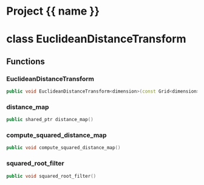 <script setup>
import {useRoute} from 'vitepress'
const {path} = useRoute()
const tokens = path.split('/')
const words = tokens[2].split('-');
for (let i = 0; i < words.length; i++) {
    words[i] = words[i].charAt(0).toUpperCase() + words[i].slice(1);
    words[i] = words[i].replace('geode', 'Geode')
}
const name = words.join('-');
</script>
# Project {{ name }}

# class EuclideanDistanceTransform


## Functions

### EuclideanDistanceTransform

```cpp
public void EuclideanDistanceTransform<dimension>(const Grid<dimension> & grid, absl::Span<const Index> grid_cell_id, basic_string_view distance_map_name)
```


### distance_map

```cpp
public shared_ptr distance_map()
```


### compute_squared_distance_map

```cpp
public void compute_squared_distance_map()
```

### squared_root_filter

```cpp
public void squared_root_filter()
```





